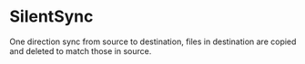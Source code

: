 
# SilentSync

One direction sync from source to destination, files in destination are copied and deleted to match those in source.